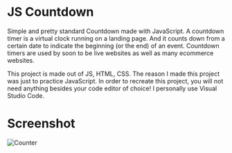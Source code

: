 
# JS Countdown

Simple and pretty standard Countdown made with JavaScript. A countdown timer is a virtual clock running on a landing page. And it counts down from a certain date to indicate the beginning (or the end) of an event. Countdown timers are used by soon to be live websites as well as many ecommerce websites.

This project is made out of JS, HTML, CSS. The reason I made this project was just to practice JavaScript. In order to recreate this project, you will not need anything besides your code editor of choice! I personally use Visual Studio Code.

# Screenshot
![Counter](https://user-images.githubusercontent.com/90680366/172956774-0e28b82c-f9d5-401f-b2a5-46cf7890ee68.jpg)



